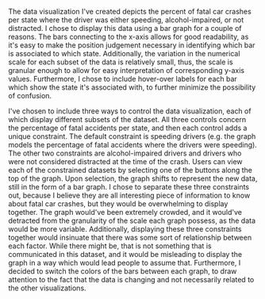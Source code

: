 The data visualization I've created depicts the percent of fatal car crashes per state where the driver was either speeding, alcohol-impaired, or not distracted. I chose to display this data using a bar graph for a couple of reasons. The bars connecting to the x-axis allows for good readability, as it's easy to make the position judgement necessary in identifying which bar is associated to which state. Additionally, the variation in the numerical scale for each subset of the data is relatively small, thus, the scale is granular enough to allow for easy interpretation of corresponding y-axis values. Furthermore, I chose to include hover-over labels for each bar which show the state it's associated with, to further minimize the possibility of confusion. 

I've chosen to include three ways to control the data visualization, each of which display different subsets of the dataset. All three controls concern the percentage of fatal accidents per state, and then each control adds a unique constraint. The default constraint is speeding drivers (e.g. the graph models the percentage of fatal accidents where the drivers were speeding). The other two constraints are alcohol-impaired drivers and drivers who were not considered distracted at the time of the crash. Users can view each of the constrained datasets by selecting one of the buttons along the top of the graph. Upon selection, the graph shifts to represent the new data, still in the form of a bar graph. I chose to separate these three constraints out, because I believe they are all interesting piece of information to know about fatal car crashes, but they would be overwhelming to display together. The graph would've been extremely crowded, and it would've detracted from the granularity of the scale each graph possess, as the data would be more variable. Additionally, displaying these three constraints together would insinuate that there was some sort of relationship between each factor. While there might be, that is not something that is communicated in this dataset, and it would be misleading to display the graph in a way which would lead people to assume that. Furthermore, I decided to switch the colors of the bars between each graph, to draw attention to the fact that the data is changing and not necessarily related to the other visualizations.